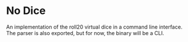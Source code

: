 # No Dice

An implementation of the roll20 virtual dice in a command line interface.
The parser is also exported, but for now, the binary will be a CLI.
